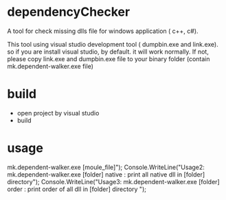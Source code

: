 # dependencyChecker
A tool for check missing dlls file for windows application ( c++, c#).

This tool using visual studio development tool ( dumpbin.exe and link.exe). so if you are install visual studio, by default. it will work normally. If not, please copy link.exe and dumpbin.exe file to your binary folder (contain mk.dependent-walker.exe file)

# build
 - open project by visual studio
 - build
  

# usage
mk.dependent-walker.exe [moule_file]");
                Console.WriteLine("Usage2: mk.dependent-walker.exe [folder] native : print all native dll in [folder] directory");
                Console.WriteLine("Usage3: mk.dependent-walker.exe [folder] order : print order of all dll in [folder] directory ");
